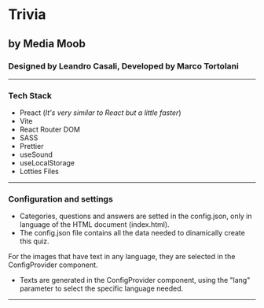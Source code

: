 
# Trivia

## by Media Moob

### Designed by Leandro Casali, Developed by Marco Tortolani

---

### Tech Stack

- Preact (_It's very similar to React but a little faster_)
- Vite
- React Router DOM
- SASS
- Prettier
- useSound
- useLocalStorage
- Lotties Files

---

### Configuration and settings

- Categories, questions and answers are setted in the config.json, only in language of the HTML document (index.html).
- The config.json file contains all the data needed to dinamically create this quiz.

For the images that have text in any language, they are selected in the ConfigProvider component.

- Texts are generated in the ConfigProvider component, using the "lang" parameter to select the specific language needed.

---
